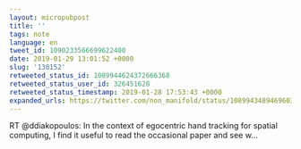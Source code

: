 ```yaml
---
layout: micropubpost
title: ''
tags: note
language: en
tweet_id: 1090233566699622400
date: 2019-01-29 13:01:52 +0000
slug: '130152'
retweeted_status_id: 1089944624372666368
retweeted_status_user_id: 326451628
retweeted_status_timestamp: 2019-01-28 17:53:43 +0000
expanded_urls: https://twitter.com/non_manifold/status/1089943489469603840
---
```

RT @ddiakopoulos: In the context of egocentric hand tracking for spatial computing, I find it useful to read the occasional paper and see w…

